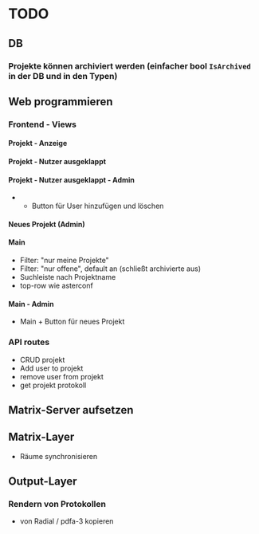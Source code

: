# TODO
## DB
### Projekte können archiviert werden (einfacher bool `IsArchived` in der DB und in den Typen)

## Web programmieren
### Frontend - Views
#### Projekt - Anzeige
#### Projekt - Nutzer ausgeklappt
#### Projekt - Nutzer ausgeklappt - Admin
- + Button für User hinzufügen und löschen
#### Neues Projekt (Admin)
#### Main
- Filter: "nur meine Projekte"
- Filter: "nur offene", default an (schließt archivierte aus)
- Suchleiste nach Projektname
- top-row wie asterconf
#### Main - Admin
- Main + Button für neues Projekt

### API routes
- CRUD projekt
- Add user to projekt
- remove user from projekt
- get projekt protokoll


## Matrix-Server aufsetzen

## Matrix-Layer
- Räume synchronisieren

## Output-Layer
### Rendern von Protokollen
- von Radial / pdfa-3 kopieren

